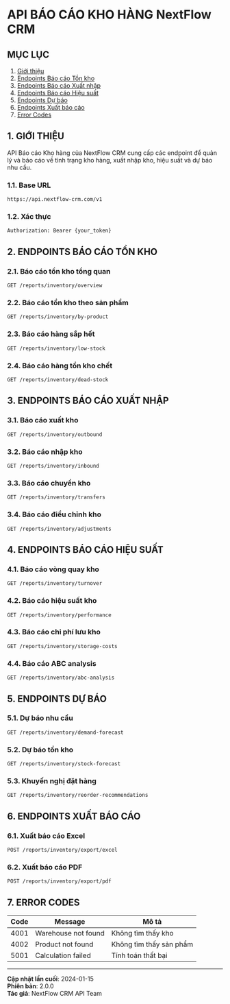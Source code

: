 # API BÁO CÁO KHO HÀNG NextFlow CRM

## MỤC LỤC

1. [Giới thiệu](#1-giới-thiệu)
2. [Endpoints Báo cáo Tồn kho](#2-endpoints-báo-cáo-tồn-kho)
3. [Endpoints Báo cáo Xuất nhập](#3-endpoints-báo-cáo-xuất-nhập)
4. [Endpoints Báo cáo Hiệu suất](#4-endpoints-báo-cáo-hiệu-suất)
5. [Endpoints Dự báo](#5-endpoints-dự-báo)
6. [Endpoints Xuất báo cáo](#6-endpoints-xuất-báo-cáo)
7. [Error Codes](#7-error-codes)

## 1. GIỚI THIỆU

API Báo cáo Kho hàng của NextFlow CRM cung cấp các endpoint để quản lý và báo cáo về tình trạng kho hàng, xuất nhập kho, hiệu suất và dự báo nhu cầu.

### 1.1. Base URL

```
https://api.nextflow-crm.com/v1
```

### 1.2. Xác thực

```http
Authorization: Bearer {your_token}
```

## 2. ENDPOINTS BÁO CÁO TỒN KHO

### 2.1. Báo cáo tồn kho tổng quan

```http
GET /reports/inventory/overview
```

### 2.2. Báo cáo tồn kho theo sản phẩm

```http
GET /reports/inventory/by-product
```

### 2.3. Báo cáo hàng sắp hết

```http
GET /reports/inventory/low-stock
```

### 2.4. Báo cáo hàng tồn kho chết

```http
GET /reports/inventory/dead-stock
```

## 3. ENDPOINTS BÁO CÁO XUẤT NHẬP

### 3.1. Báo cáo xuất kho

```http
GET /reports/inventory/outbound
```

### 3.2. Báo cáo nhập kho

```http
GET /reports/inventory/inbound
```

### 3.3. Báo cáo chuyển kho

```http
GET /reports/inventory/transfers
```

### 3.4. Báo cáo điều chỉnh kho

```http
GET /reports/inventory/adjustments
```

## 4. ENDPOINTS BÁO CÁO HIỆU SUẤT

### 4.1. Báo cáo vòng quay kho

```http
GET /reports/inventory/turnover
```

### 4.2. Báo cáo hiệu suất kho

```http
GET /reports/inventory/performance
```

### 4.3. Báo cáo chi phí lưu kho

```http
GET /reports/inventory/storage-costs
```

### 4.4. Báo cáo ABC analysis

```http
GET /reports/inventory/abc-analysis
```

## 5. ENDPOINTS DỰ BÁO

### 5.1. Dự báo nhu cầu

```http
GET /reports/inventory/demand-forecast
```

### 5.2. Dự báo tồn kho

```http
GET /reports/inventory/stock-forecast
```

### 5.3. Khuyến nghị đặt hàng

```http
GET /reports/inventory/reorder-recommendations
```

## 6. ENDPOINTS XUẤT BÁO CÁO

### 6.1. Xuất báo cáo Excel

```http
POST /reports/inventory/export/excel
```

### 6.2. Xuất báo cáo PDF

```http
POST /reports/inventory/export/pdf
```

## 7. ERROR CODES

| Code | Message | Mô tả |
|------|---------|-------|
| 4001 | Warehouse not found | Không tìm thấy kho |
| 4002 | Product not found | Không tìm thấy sản phẩm |
| 5001 | Calculation failed | Tính toán thất bại |

---

**Cập nhật lần cuối**: 2024-01-15  
**Phiên bản**: 2.0.0  
**Tác giả**: NextFlow CRM API Team
